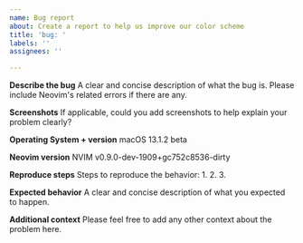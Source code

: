 ```yaml
---
name: Bug report
about: Create a report to help us improve our color scheme
title: 'bug: '
labels: ''
assignees: ''

---
```


**Describe the bug**
A clear and concise description of what the bug is. Please include Neovim's related errors if there are any.

**Screenshots**
If applicable, could you add screenshots to help explain your problem clearly?

**Operating System + version**
macOS 13.1.2 beta

**Neovim version**
NVIM v0.9.0-dev-1909+gc752c8536-dirty

**Reproduce steps**
Steps to reproduce the behavior:
1.
2.
3.

**Expected behavior**
A clear and concise description of what you expected to happen.

**Additional context**
Please feel free to add any other context about the problem here.
